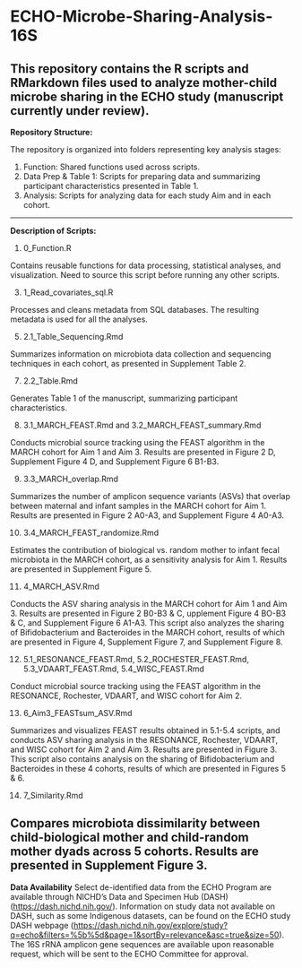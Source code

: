 # ECHO-Microbe-Sharing-Analysis-16S

This repository contains the R scripts and RMarkdown files used to analyze mother-child microbe sharing in the ECHO study (manuscript currently under review). 
---
**Repository Structure:**

The repository is organized into folders representing key analysis stages:

1. Function: Shared functions used across scripts.
2. Data Prep & Table 1: Scripts for preparing data and summarizing participant characteristics presented in Table 1.
3. Analysis: Scripts for analyzing data for each study Aim and in each cohort.
---
**Description of Scripts:**
1. 0_Function.R

Contains reusable functions for data processing, statistical analyses, and visualization. Need to source this script before running any other scripts.

3. 1_Read_covariates_sql.R

Processes and cleans metadata from SQL databases. The resulting metadata is used for all the analyses.

5. 2.1_Table_Sequencing.Rmd

Summarizes information on microbiota data collection and sequencing techniques in each cohort, as presented in Supplement Table 2.

7. 2.2_Table.Rmd

Generates Table 1 of the manuscript, summarizing participant characteristics.

8. 3.1_MARCH_FEAST.Rmd and 3.2_MARCH_FEAST_summary.Rmd

Conducts microbial source tracking using the FEAST algorithm in the MARCH cohort for Aim 1 and Aim 3. Results are presented in Figure 2 D, Supplement Figure 4 D, and Supplement Figure 6 B1-B3.

9. 3.3_MARCH_overlap.Rmd

Summarizes the number of amplicon sequence variants (ASVs) that overlap between maternal and infant samples in the MARCH cohort for Aim 1. Results are presented in Figure 2 A0-A3, and Supplement Figure 4 A0-A3.

10. 3.4_MARCH_FEAST_randomize.Rmd

Estimates the contribution of biological vs. random mother to infant fecal microbiota in the MARCH cohort, as a sensitivity analysis for Aim 1. Results are presented in Supplement Figure 5.

11. 4_MARCH_ASV.Rmd

Conducts the ASV sharing analysis in the MARCH cohort for Aim 1 and Aim 3. Results are presented in Figure 2 B0-B3 & C, upplement Figure 4 BO-B3 & C, and Supplement Figure 6 A1-A3. This script also analyzes the sharing of Bifidobacterium and Bacteroides in the MARCH cohort, results of which are presented in Figure 4, Supplement Figure 7, and Supplement Figure 8.

12. 5.1_RESONANCE_FEAST.Rmd, 5.2_ROCHESTER_FEAST.Rmd, 5.3_VDAART_FEAST.Rmd, 5.4_WISC_FEAST.Rmd

Conduct microbial source tracking using the FEAST algorithm in the RESONANCE, Rochester, VDAART, and WISC cohort for Aim 2.

13. 6_Aim3_FEASTsum_ASV.Rmd

Summarizes and visualizes FEAST results obtained in 5.1-5.4 scripts, and conducts ASV sharing analysis in the RESONANCE, Rochester, VDAART, and WISC cohort for Aim 2 and Aim 3. Results are presented in Figure 3. This script also contains analysis on the sharing of Bifidobacterium and Bacteroides in these 4 cohorts, results of which are presented in Figures 5 & 6.

14. 7_Similarity.Rmd

Compares microbiota dissimilarity between child-biological mother and child-random mother dyads across 5 cohorts. Results are presented in Supplement Figure 3.
---
**Data Availability**
Select de-identified data from the ECHO Program are available through NICHD’s Data and Specimen Hub (DASH) (https://dash.nichd.nih.gov/). Information on study data not available on DASH, such as some Indigenous datasets, can be found on the ECHO study DASH webpage (https://dash.nichd.nih.gov/explore/study?q=echo&filters=%5b%5d&page=1&sortBy=relevance&asc=true&size=50). The 16S rRNA amplicon gene sequences are available upon reasonable request, which will be sent to the ECHO Committee for approval.
